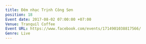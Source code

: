 ```yaml
---
title: Đêm nhạc Trịnh Công Sơn
position: 18
Event date: 2017-08-02 07:00:00 +07:00
Venue: Tranquil Coffee
Event URL: https://www.facebook.com/events/1714901038817566/
Genre: Live
---
```



